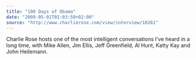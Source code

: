 ```yaml
---
title: "100 Days of Obama"
date: "2009-05-01T01:03:50+02:00"
source: "http://www.charlierose.com/view/interview/10261"
---
```


Charlie Rose hosts one of the most intelligent conversations I've heard in a long time, with Mike Allen, Jim Ellis, Jeff Greenfield, Al Hunt, Katty Kay and John Heilemann.
